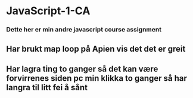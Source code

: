 # JavaScript-1-CA

### Dette her er min andre javascript course assignment

## Har brukt map loop på Apien vis det det er greit

## Har lagra ting to ganger så det kan være forvirrenes siden pc min klikka to ganger så har langra til litt fei å sånt
